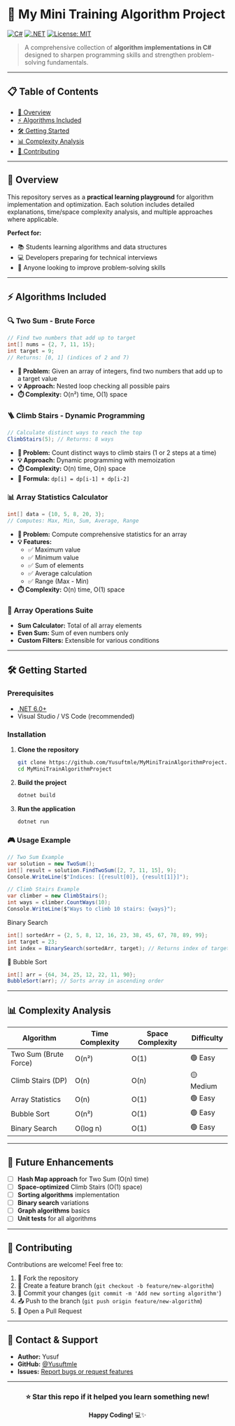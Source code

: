 # 🚀 My Mini Training Algorithm Project

[![C#](https://img.shields.io/badge/C%23-239120?style=for-the-badge&logo=c-sharp&logoColor=white)](https://docs.microsoft.com/en-us/dotnet/csharp/)
[![.NET](https://img.shields.io/badge/.NET-5C2D91?style=for-the-badge&logo=.net&logoColor=white)](https://dotnet.microsoft.com/)
[![License: MIT](https://img.shields.io/badge/License-MIT-yellow.svg?style=for-the-badge)](https://opensource.org/licenses/MIT)

> A comprehensive collection of **algorithm implementations in C#** designed to sharpen programming skills and strengthen problem-solving fundamentals.

---

## 📋 Table of Contents
- [🎯 Overview](#-overview)
- [⚡ Algorithms Included](#-algorithms-included)
- [🛠️ Getting Started](#️-getting-started)
- [📊 Complexity Analysis](#-complexity-analysis)
- [🤝 Contributing](#-contributing)

---

## 🎯 Overview

This repository serves as a **practical learning playground** for algorithm implementation and optimization. Each solution includes detailed explanations, time/space complexity analysis, and multiple approaches where applicable.

**Perfect for:**
- 📚 Students learning algorithms and data structures
- 💻 Developers preparing for technical interviews
- 🧠 Anyone looking to improve problem-solving skills

---

## ⚡ Algorithms Included

### 🔍 **Two Sum - Brute Force**
```csharp
// Find two numbers that add up to target
int[] nums = {2, 7, 11, 15};
int target = 9;
// Returns: [0, 1] (indices of 2 and 7)
```
- **📝 Problem:** Given an array of integers, find two numbers that add up to a target value
- **💡 Approach:** Nested loop checking all possible pairs
- **⏱️ Complexity:** O(n²) time, O(1) space

### 🪜 **Climb Stairs - Dynamic Programming**
```csharp
// Calculate distinct ways to reach the top
ClimbStairs(5); // Returns: 8 ways
```
- **📝 Problem:** Count distinct ways to climb stairs (1 or 2 steps at a time)
- **💡 Approach:** Dynamic programming with memoization
- **⏱️ Complexity:** O(n) time, O(n) space
- **🧮 Formula:** `dp[i] = dp[i-1] + dp[i-2]`

### 📊 **Array Statistics Calculator**
```csharp
int[] data = {10, 5, 8, 20, 3};
// Computes: Max, Min, Sum, Average, Range
```
- **📝 Problem:** Compute comprehensive statistics for an array
- **💡 Features:**
  - ✅ Maximum value
  - ✅ Minimum value
  - ✅ Sum of elements
  - ✅ Average calculation
  - ✅ Range (Max - Min)
- **⏱️ Complexity:** O(n) time, O(1) space

### 🔢 **Array Operations Suite**
- **Sum Calculator:** Total of all array elements
- **Even Sum:** Sum of even numbers only
- **Custom Filters:** Extensible for various conditions

---

## 🛠️ Getting Started

### Prerequisites
- [.NET 6.0+](https://dotnet.microsoft.com/download)
- Visual Studio / VS Code (recommended)

### Installation

1. **Clone the repository**
   ```bash
   git clone https://github.com/Yusuftmle/MyMiniTrainAlgorithmProject.git
   cd MyMiniTrainAlgorithmProject
   ```

2. **Build the project**
   ```bash
   dotnet build
   ```

3. **Run the application**
   ```bash
   dotnet run
   ```

### 🎮 Usage Example
```csharp
// Two Sum Example
var solution = new TwoSum();
int[] result = solution.FindTwoSum([2, 7, 11, 15], 9);
Console.WriteLine($"Indices: [{result[0]}, {result[1]}]");

// Climb Stairs Example
var climber = new ClimbStairs();
int ways = climber.CountWays(10);
Console.WriteLine($"Ways to climb 10 stairs: {ways}");
```
Binary Search
```csharp
int[] sortedArr = {2, 5, 8, 12, 16, 23, 38, 45, 67, 78, 89, 99};
int target = 23;
int index = BinarySearch(sortedArr, target); // Returns index of target

```
🔢 Bubble Sort
```csharp
int[] arr = {64, 34, 25, 12, 22, 11, 90};
BubbleSort(arr); // Sorts array in ascending order
```
---

## 📊 Complexity Analysis

| Algorithm             | Time Complexity | Space Complexity | Difficulty |
| --------------------- | --------------- | ---------------- | ---------- |
| Two Sum (Brute Force) | O(n²)           | O(1)             | 🟢 Easy    |
| Climb Stairs (DP)     | O(n)            | O(n)             | 🟡 Medium  |
| Array Statistics      | O(n)            | O(1)             | 🟢 Easy    |
| Bubble Sort           | O(n²)           | O(1)             | 🟢 Easy    |
| Binary Search         | O(log n)        | O(1)             | 🟢 Easy    |


---

## 🚀 Future Enhancements

- [ ] **Hash Map approach** for Two Sum (O(n) time)
- [ ] **Space-optimized** Climb Stairs (O(1) space)
- [ ] **Sorting algorithms** implementation
- [ ] **Binary search** variations
- [ ] **Graph algorithms** basics
- [ ] **Unit tests** for all algorithms

---

## 🤝 Contributing

Contributions are welcome! Feel free to:

1. 🍴 Fork the repository
2. 🌿 Create a feature branch (`git checkout -b feature/new-algorithm`)
3. 💾 Commit your changes (`git commit -m 'Add new sorting algorithm'`)
4. 📤 Push to the branch (`git push origin feature/new-algorithm`)
5. 🔄 Open a Pull Request

---

## 📧 Contact & Support

- **Author:** Yusuf
- **GitHub:** [@Yusuftmle](https://github.com/Yusuftmle)
- **Issues:** [Report bugs or request features](https://github.com/Yusuftmle/MyMiniTrainAlgorithmProject/issues)

---

<div align="center">

### ⭐ Star this repo if it helped you learn something new!

**Happy Coding!** 💻✨

</div>
